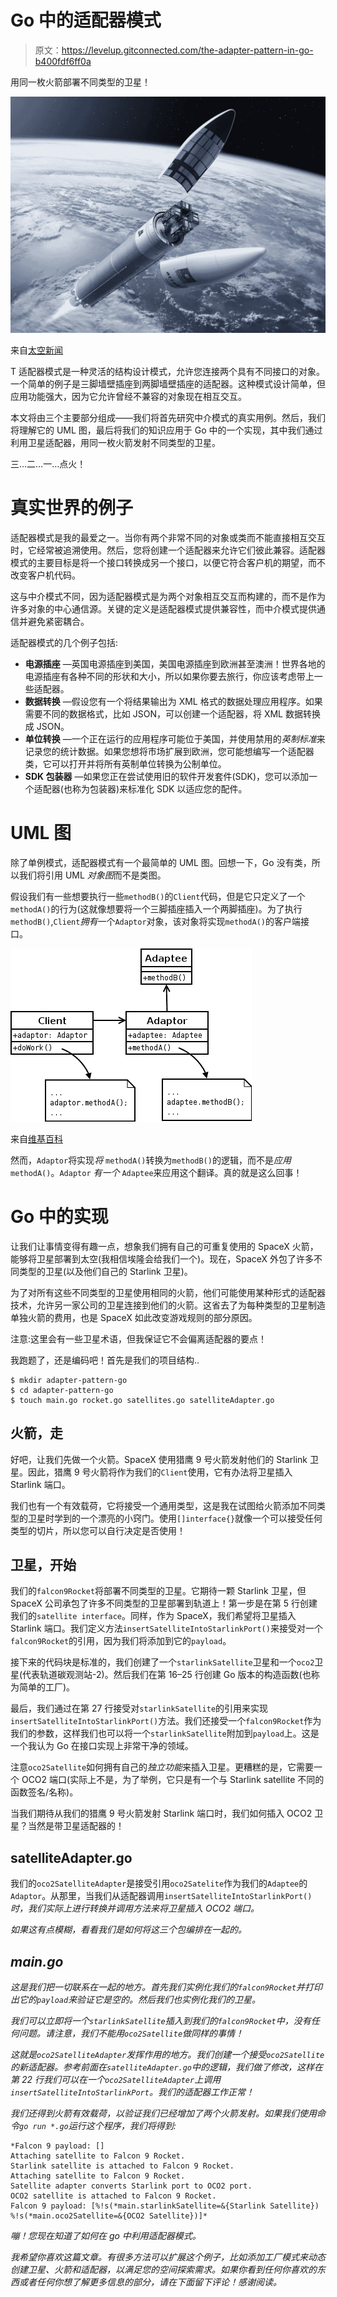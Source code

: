 # Go 中的适配器模式

> 原文：<https://levelup.gitconnected.com/the-adapter-pattern-in-go-b400fdf6ff0a>

用同一枚火箭部署不同类型的卫星！

![](img/4cfe90498aa3a724a3b776b385516cdc.png)

来自[太空新闻](https://spacenews.com/ariane-5-in-75th-straight-success-conducts-its-first-launch-of-europes-galileo-satellites/)

T 适配器模式是一种灵活的结构设计模式，允许您连接两个具有不同接口的对象。一个简单的例子是三脚墙壁插座到两脚墙壁插座的适配器。这种模式设计简单，但应用功能强大，因为它允许曾经不兼容的对象现在相互交互。

本文将由三个主要部分组成——我们将首先研究中介模式的真实用例。然后，我们将理解它的 UML 图，最后将我们的知识应用于 Go 中的一个实现，其中我们通过利用卫星适配器，用同一枚火箭发射不同类型的卫星。

三…二…一…点火！

# 真实世界的例子

适配器模式是我的最爱之一。当你有两个非常不同的对象或类而不能直接相互交互时，它经常被追溯使用。然后，您将创建一个适配器来允许它们彼此兼容。适配器模式的主要目标是将一个接口转换成另一个接口，以便它符合客户机的期望，而不改变客户机代码。

这与中介模式不同，因为适配器模式是为两个对象相互交互而构建的，而不是作为许多对象的中心通信源。关键的定义是适配器模式提供兼容性，而中介模式提供通信并避免紧密耦合。

适配器模式的几个例子包括:

*   **电源插座** —英国电源插座到美国，美国电源插座到欧洲甚至澳洲！世界各地的电源插座有各种不同的形状和大小，所以如果你要去旅行，你应该考虑带上一些适配器。
*   **数据转换** —假设您有一个将结果输出为 XML 格式的数据处理应用程序。如果需要不同的数据格式，比如 JSON，可以创建一个适配器，将 XML 数据转换成 JSON。
*   **单位转换** —一个正在运行的应用程序可能位于美国，并使用禁用的*英制标准*来记录您的统计数据。如果您想将市场扩展到欧洲，您可能想编写一个适配器类，它可以打开并将所有英制单位转换为公制单位。
*   **SDK 包装器** —如果您正在尝试使用旧的软件开发套件(SDK)，您可以添加一个适配器(也称为包装器)来标准化 SDK 以适应您的配件。

# UML 图

除了单例模式，适配器模式有一个最简单的 UML 图。回想一下，Go 没有类，所以我们将引用 UML *对象图*而不是类图。

假设我们有一些想要执行一些`methodB()`的`Client`代码，但是它只定义了一个`methodA()`的行为(这就像想要将一个三脚插座插入一个两脚插座)。为了执行`methodB()`,`Client`*拥有*一个`Adaptor`对象，该对象将实现`methodA()`的客户端接口。

![](img/42eb21c7b35431f24b8cbabca1b1a8ad.png)

来自[维基百科](https://upload.wikimedia.org/wikipedia/commons/d/d7/ObjectAdapter.png)

然而，`Adaptor`将实现*将* `methodA()`转换为`methodB()`的逻辑，而不是*应用* `methodA()`。`Adaptor` *有一个* `Adaptee`来应用这个翻译。真的就是这么回事！

# Go 中的实现

让我们让事情变得有趣一点，想象我们拥有自己的可重复使用的 SpaceX 火箭，能够将卫星部署到太空(我相信埃隆会给我们一个)。现在，SpaceX 外包了许多不同类型的卫星(以及他们自己的 Starlink 卫星)。

为了对所有这些不同类型的卫星使用相同的火箭，他们可能使用某种形式的适配器技术，允许另一家公司的卫星连接到他们的火箭。这省去了为每种类型的卫星制造单独火箭的费用，也是 SpaceX 如此改变游戏规则的部分原因。

注意:这里会有一些卫星术语，但我保证它不会偏离适配器的要点！

我跑题了，还是编码吧！首先是我们的项目结构..

```
$ mkdir adapter-pattern-go
$ cd adapter-pattern-go
$ touch main.go rocket.go satellites.go satelliteAdapter.go
```

## 火箭，走

好吧，让我们先做一个火箭。SpaceX 使用猎鹰 9 号火箭发射他们的 Starlink 卫星。因此，猎鹰 9 号火箭将作为我们的`Client`使用，它有办法将卫星插入 Starlink 端口。

我们也有一个有效载荷，它将接受一个通用类型，这是我在试图给火箭添加不同类型的卫星时学到的一个漂亮的小窍门。使用`[]interface{}`就像一个可以接受任何类型的切片，所以您可以自行决定是否使用！

## 卫星，开始

我们的`falcon9Rocket`将部署不同类型的卫星。它期待一颗 Starlink 卫星，但 SpaceX 公司承包了许多不同类型的卫星部署到轨道上！第一步是在第 5 行创建我们的`satellite interface`。同样，作为 SpaceX，我们希望将卫星插入 Starlink 端口。我们定义方法`insertSatelliteIntoStarlinkPort()`来接受对一个`falcon9Rocket`的引用，因为我们将添加到它的`payload`。

接下来的代码块是标准的，我们创建了一个`starlinkSatellite`卫星和一个`oco2`卫星(代表轨道碳观测站-2)。然后我们在第 16–25 行创建 Go 版本的构造函数(也称为简单的工厂)。

最后，我们通过在第 27 行接受对`starlinkSatellite`的引用来实现`insertSatelliteIntoStarlinkPort()`方法。我们还接受一个`falcon9Rocket`作为我们的参数，这样我们也可以将一个`starlinkSatellite`附加到`payload`上。这是一个我认为 Go 在接口实现上非常干净的领域。

注意`oco2Satellite`如何拥有自己的*独立功能*来插入卫星。更糟糕的是，它需要一个 OCO2 端口(实际上不是，为了举例，它只是有一个与 Starlink satellite 不同的函数签名/名称)。

当我们期待从我们的猎鹰 9 号火箭发射 Starlink 端口时，我们如何插入 OCO2 卫星？当然是带卫星适配器的！

## satelliteAdapter.go

我们的`oco2SatelliteAdapter`是接受引用`oco2Satelite`作为我们的`Adaptee`的`Adaptor`。从那里，当我们从适配器调用`insertSatelliteIntoStarlinkPort()`*时，我们实际上进行转换并调用方法来将卫星插入 OCO2 端口。*

*如果这有点模糊，看看我们是如何将这三个包编排在一起的。*

## *main.go*

*这是我们把一切联系在一起的地方。首先我们实例化我们的`falcon9Rocket`并打印出它的`payload`来验证它是空的。然后我们也实例化我们的卫星。*

*我们可以立即将一个`starlinkSatellite`插入到我们的`falcon9Rocket`中，没有任何问题。请注意，我们不能用`oco2Satellite`做同样的事情！*

*这就是`oco2SatelliteAdapter`发挥作用的地方。我们创建一个接受`oco2Satellite`的新适配器。参考前面在`satelliteAdapter.go`中的逻辑，我们做了修改，这样在第 22 行我们可以在一个`oco2SatelliteAdapter`上调用`insertSatelliteIntoStarlinkPort`。我们的适配器工作正常！*

*我们还得到火箭有效载荷，以验证我们已经增加了两个火箭发射。如果我们使用命令`go run *.go`运行这个程序，我们将得到:*

```
*Falcon 9 payload: []
Attaching satellite to Falcon 9 Rocket.
Starlink satellite is attached to Falcon 9 Rocket.
Attaching satellite to Falcon 9 Rocket.
Satellite adapter converts Starlink port to OCO2 port.
OCO2 satellite is attached to Falcon 9 Rocket.
Falcon 9 payload: [%!s(*main.starlinkSatellite=&{Starlink Satellite}) %!s(*main.oco2Satellite=&{OCO2 Satellite})]*
```

*嘣！您现在知道了如何在 go 中利用适配器模式。*

*我希望你喜欢这篇文章。有很多方法可以扩展这个例子，比如添加工厂模式来动态创建卫星、火箭和适配器，以满足您的空间探索需求。如果你看到任何你喜欢的东西或者任何你想了解更多信息的部分，请在下面留下评论！感谢阅读。*